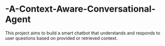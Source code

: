# -A-Context-Aware-Conversational-Agent
This project aims to build a smart chatbot that understands and responds to user questions based on provided or retrieved context.
